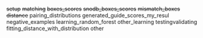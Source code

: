 ~~setup~~
~~matching~~
~~boxes_scores~~
~~snodb_boxes_scores~~
~~mismatch_boxes~~
~~distance~~
pairing_distributions
generated_guide_scores_my_resul
negative_examples
learning_random_forest
other_learning
testingvalidating
fitting_distance_with_distribution
other
